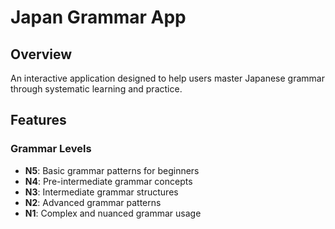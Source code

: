 # Japan Grammar App

## Overview
An interactive application designed to help users master Japanese grammar through systematic learning and practice.

## Features

### Grammar Levels
- **N5**: Basic grammar patterns for beginners
- **N4**: Pre-intermediate grammar concepts
- **N3**: Intermediate grammar structures
- **N2**: Advanced grammar patterns
- **N1**: Complex and nuanced grammar usage
